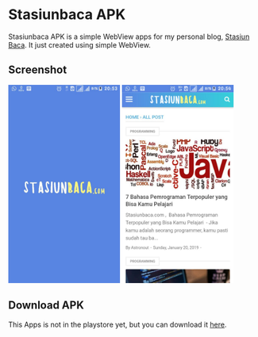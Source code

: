 # Stasiunbaca APK

Stasiunbaca APK is a simple WebView apps for my personal blog, [Stasiun Baca](https://stasiunbaca.com). It just created using simple WebView.

## Screenshot

<img src="https://github.com/ariastro/Stasiunbaca-APK/blob/master/screenshot/ss2.jpg" height="400"/> <img src="https://github.com/ariastro/Stasiunbaca-APK/blob/master/screenshot/ss1.jpg" height="400"/>

## Download APK

This Apps is not in the playstore yet, but you can download it [here](https://drive.google.com/file/d/1CbdbCh47emydH-SRO_yMshmTGNi_Duww/view).
